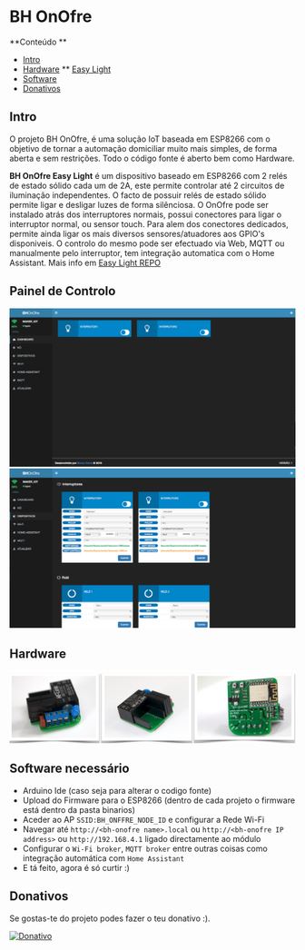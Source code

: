# BH OnOfre


**Conteúdo **   
* [Intro](#id1)
* [Hardware](#id2)
** [Easy Light](https://github.com/brunohorta82/BH_OnOfre/tree/master/OnOfre%20EasyLight)
* [Software](#id3)
* [Donativos](#id6)



## Intro <a name="id1"></a>
O projeto BH OnOfre, é uma solução IoT baseada em ESP8266 com o objetivo de tornar a automação domiciliar muito mais simples, de forma aberta e sem restrições. Todo o código fonte é aberto bem como Hardware.

**BH OnOfre Easy Light** é um dispositivo baseado em ESP8266 com 2 relés de estado sólido cada um de 2A, este permite controlar até 2 circuitos de iluminação independentes. O facto de possuir relés de estado sólido permite ligar e desligar luzes de forma silênciosa.
O OnOfre pode ser instalado atrás dos interruptores normais, possui conectores para ligar o interruptor normal, ou sensor touch. Para alem dos conectores dedicados, permite ainda ligar os mais diversos sensores/atuadores aos GPIO's disponiveis. 
O controlo do mesmo pode ser efectuado via Web, MQTT ou manualmente pelo interruptor, tem integração automatica com o Home Assistant.
Mais info em [Easy Light REPO](https://github.com/brunohorta82/BH_OnOfre/tree/master/OnOfre%20EasyLight)

## Painel de Controlo <a name="id3"></a>

![dash](img/onofre_v1_dash.png)
![devices](img/onofre_v1_devices.png)

## Hardware <a name="id2"></a>
![dev_board_3.4](img/onofre_dev_board_v3.4.png)


## Software necessário <a name="id3"></a>

- Arduino Ide (caso seja para alterar o codigo fonte)
- Upload do Firmware para o ESP8266 (dentro de cada projeto o firmware está dentro da pasta binarios)
- Aceder ao AP `SSID:BH_ONFFRE_NODE_ID` e configurar a Rede Wi-Fi
- Navegar até  `http://<bh-onofre name>.local` ou `http://<bh-onofre IP address>` ou `http://192.168.4.1` ligado directamente ao módulo
- Configurar o `Wi-Fi broker`, `MQTT broker` entre outras coisas como integração automática com `Home Assistant`
- E tá feito, agora é só curtir :) 


## Donativos <a name="id6"></a>

Se gostas-te do projeto podes fazer o teu donativo :).

[![Donativo](https://img.shields.io/badge/Donate-PayPal-green.svg)](https://www.paypal.me/bhonofre)
